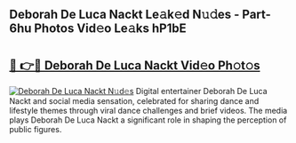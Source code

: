 ## Deborah De Luca Nackt Le𝚊k𝚎d N𝚞𝚍es - Part-6hu Photos Vid𝚎o Le𝚊ks hP1bE

# <h2><a href="http://fb9vxl.evod.top/?m=Deborah+De+Luca+Nackt">🔗 👉🔴 Deborah De Luca Nackt Vid𝚎o Ph𝚘t𝚘s</a></h2>

[![Deborah De Luca Nackt N𝚞d𝚎s](https://i.imgur.com/8V9OHl7.gif)](http://fb9vxl.evod.top/?m=Deborah+De+Luca+Nackt)
Digital entertainer Deborah De Luca Nackt and social media sensation, celebrated for sharing dance and lifestyle themes through viral dance challenges and brief videos. The media plays Deborah De Luca Nackt a significant role in shaping the perception of public figures. 
